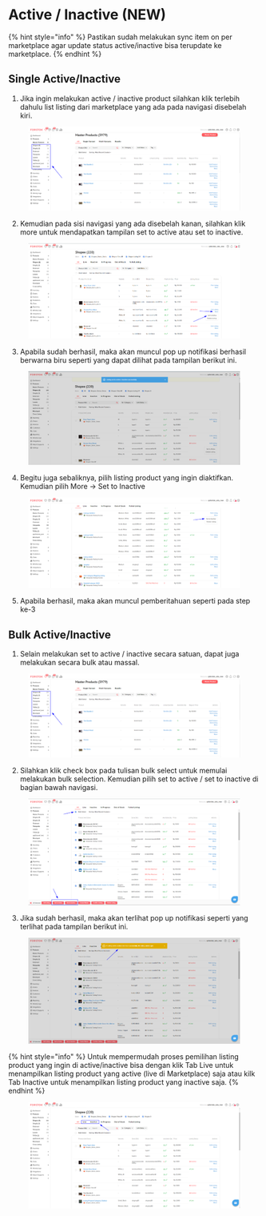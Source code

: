 # Active / Inactive (NEW)

{% hint style="info" %}
Pastikan sudah melakukan sync item on per marketplace agar update status active/inactive bisa terupdate ke marketplace.
{% endhint %}

## Single Active/Inactive

1. Jika ingin melakukan active / inactive product silahkan klik terlebih dahulu list listing dari marketplace yang ada pada navigasi disebelah kiri.

<figure><img src="../../.gitbook/assets/image (38).png" alt=""><figcaption></figcaption></figure>

2. Kemudian pada sisi navigasi yang ada disebelah kanan, silahkan klik more untuk mendapatkan tampilan set to active atau set to inactive.

<figure><img src="../../.gitbook/assets/image (35).png" alt=""><figcaption></figcaption></figure>

3. Apabila sudah berhasil, maka akan muncul pop up notifikasi berhasil berwarna biru seperti yang dapat dilihat pada tampilan berikut ini.

<figure><img src="../../.gitbook/assets/image (27).png" alt=""><figcaption></figcaption></figure>

4. Begitu juga sebaliknya, pilih listing product yang ingin diaktifkan. Kemudian pilih More -> Set to Inactive

<figure><img src="../../.gitbook/assets/image (33).png" alt=""><figcaption></figcaption></figure>

5. Apabila berhasil, maka akan muncul pemberitahuan seperti pada step ke-3

## Bulk Active/Inactive

1. Selain melakukan set to active / inactive secara satuan, dapat juga melakukan secara bulk atau massal.&#x20;

<figure><img src="../../.gitbook/assets/image (22).png" alt=""><figcaption></figcaption></figure>

2. Silahkan klik check box pada tulisan bulk select untuk memulai melakukan bulk selection. Kemudian pilih set to active / set to inactive di bagian bawah navigasi.

<figure><img src="../../.gitbook/assets/image (42).png" alt=""><figcaption></figcaption></figure>

3. Jika sudah berhasil, maka akan terlihat pop up notifikasi seperti yang terlihat pada tampilan berikut ini.&#x20;

<figure><img src="../../.gitbook/assets/image (24).png" alt=""><figcaption></figcaption></figure>

{% hint style="info" %}
Untuk mempermudah proses pemilihan listing product yang ingin di active/inactive bisa dengan klik Tab Live untuk menampilkan listing product yang active (live di Marketplace) saja atau kilk Tab Inactive untuk menampilkan listing product yang inactive saja.
{% endhint %}

<figure><img src="../../.gitbook/assets/image (55).png" alt=""><figcaption></figcaption></figure>
